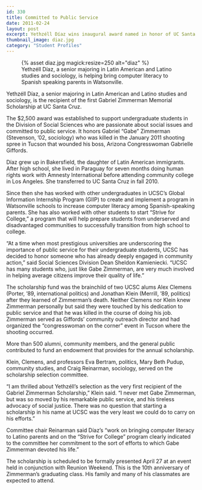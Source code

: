 ```yaml
---
id: 330
title: Committed to Public Service
date: 2011-02-24
layout: post
excerpt: Yethzéll Díaz wins inaugural award named in honor of UC Santa Cruz alumnus, slain congressional aide
thumbnail_image: diaz.jpg
category: "Student Profiles"
---
```

<figure class="inline-image right">
{% asset diaz.jpg magick:resize=250 alt="diaz" %}<figcaption>Yethzéll Díaz, a senior majoring in Latin American and Latino studies and sociology, is helping bring computer literacy to Spanish speaking parents in Watsonville.</figcaption></figure>

Yethzéll Díaz, a senior majoring in Latin American and Latino studies and sociology, is the recipient of the first Gabriel Zimmerman Memorial Scholarship at UC Santa Cruz.

The $2,500 award was established to support undergraduate students in the Division of Social Sciences who are passionate about social issues and committed to public service. It honors Gabriel “Gabe” Zimmerman (Stevenson, &#8217;02, sociology) who was killed in the January 2011 shooting spree in Tucson that wounded his boss, Arizona Congresswoman Gabrielle Giffords.

Díaz grew up in Bakersfield, the daughter of Latin American immigrants. After high school, she lived in Paraguay for seven months doing human rights work with Amnesty International before attending community college in Los Angeles. She transferred to UC Santa Cruz in fall 2010.

Since then she has worked with other undergraduates in UCSC&#8217;s Global Information Internship Program (GIIP) to create and implement a program in Watsonville schools to increase computer literacy among Spanish-speaking parents. She has also worked with other students to start “Strive for College,” a program that will help prepare students from underserved and disadvantaged communities to successfully transition from high school to college.

&#8220;At a time when most prestigious universities are underscoring the importance of public service for their undergraduate students, UCSC has decided to honor someone who has already deeply engaged in community action,&#8221; said Social Sciences Division Dean Sheldon Kamieniecki. &#8220;UCSC has many students who, just like Gabe Zimmerman, are very much involved in helping average citizens improve their quality of life.&#8221;

The scholarship fund was the brainchild of two UCSC alums Alex Clemens (Porter, &#8217;89, international politics) and Jonathan Klein (Merrill, &#8217;89, politics) after they learned of Zimmerman&#8217;s death. Neither Clemens nor Klein knew Zimmerman personally but said they were touched by his dedication to public service and that he was killed in the course of doing his job. Zimmerman served as Giffords&#8217; community outreach director and had organized the &#8220;congresswoman on the corner&#8221; event in Tucson where the shooting occurred.

More than 500 alumni, community members, and the general public contributed to fund an endowment that provides for the annual scholarship.

Klein, Clemens, and professors Eva Bertram, politics, Mary Beth Pudup, community studies, and Craig Reinarman, sociology, served on the scholarship selection committee.

&#8220;I am thrilled about Yethzéll&#8217;s selection as the very first recipient of the Gabriel Zimmerman Scholarship,&#8221; Klein said. &#8220;I never met Gabe Zimmerman, but was so moved by his remarkable public service, and his tireless advocacy of social justice. There was no question that starting a scholarship in his name at UCSC was the very least we could do to carry on his efforts.&#8221;

Committee chair Reinarman said Díaz&#8217;s “work on bringing computer literacy to Latino parents and on the &#8220;Strive for College&#8221; program clearly indicated to the committee her commitment to the sort of efforts to which Gabe Zimmerman devoted his life.&#8221;

The scholarship is scheduled to be formally presented April 27 at an event held in conjunction with Reunion Weekend. This is the 10th anniversary of Zimmerman&#8217;s graduating class. His family and many of his classmates are expected to attend.
